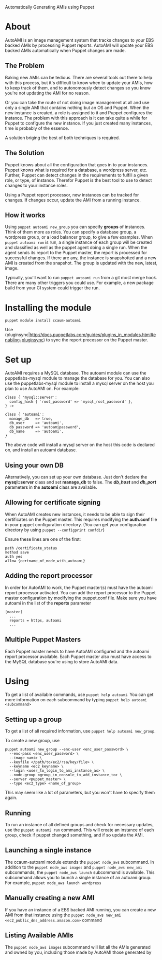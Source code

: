 Automatically Generating AMIs using Puppet

About
=====

AutoAMI is an image management system that tracks changes to your EBS backed
AMIs by processing Puppet reports.  AutoAMI will update your EBS backed AMIs
automatically when Puppet changes are made.

The Problem
-----------

Baking new AMIs can be tedious.  There are several tools out there to help with
this process, but it's difficult to know when to update your AMIs, how to keep
track of them, and to autonomously detect changes so you know you're not
updating the AMI for no reason. 

Or you can take the route of not doing image management at all and use only a 
single AMI that contains nothing but an OS and Puppet.  When the new instance
is created, a role is assigned to it and Puppet configures the instance.  The
problem with this approach is it can take quite a while for Puppet to configure
the new instance.  If you just created many instances, time is probably of the 
essence.  

A solution briging the best of both techniques is required.

The Solution
------------

Puppet knows about all the configuration that goes in to your instances.
Puppet knows what is required for a database, a wordpress server, etc.
Further, Puppet can detect changes in the requirements to fulfill a given role,
or type, of instance.  Therefor Puppet is the best tool to use to detect
changes to your instance roles.

Using a Puppet report processor, new instances can be tracked for changes.  If 
changes occur, update the AMI from a running instance.

How it works 
------------

Using `puppet autoami new_group` you can specify **groups** of instances. Think
of them more as roles.  You can specify a database group, a wordpress group, or
a load balancer group, to give a few examples.  When `puppet autoami run` is
run, a single instance of each group will be created and classified as well as
the puppet agent doing a single run.  When the agent sends its report to the
Puppet master, the report is processed for sucecssful changes. If there are
any, the instance is snapshotted and a new AMI is created from the snapshot.
The group is updated with the new, latest, image.  

Typically, you'll want to run `puppet autoami run` from a git most merge hook.
There are many other triggers you could use.  For example, a new package
build from your CI system could trigger the run.

Installing the module
=====================

`puppet module install ccaum-autoami`

Use (pluginsync|http://docs.puppetlabs.com/guides/plugins_in_modules.html#enabling-pluginsync) to sync the report processor on the Puppet master.


Set up
======

AutoAMI requires a MySQL database.  The autoami module can use the
puppetlabs-mysql module to manage the database for you. You can also use the
puppetlabs-mysql module to install a mysql server on the host you plan to use
AutoAMI on.  For example:

```puppet
class { 'mysql::server':
  config_hash { 'root_password' => 'mysql_root_password' },
} ->

class { 'autoami':
  manage_db   => true,
  db_user     => 'autoami',
  db_password => 'autoamipassword',
  db_name     => 'autoami',
}
```

The above code will install a mysql server on the host this code is declared
on, and install an autoami database.  

Using your own DB 
----------------- 

Alternatively, you can set up your own
database.  Just don't declare the **mysql::server** class and set **manage_db**
to false.  The ***db_host*** and ***db_port*** parameters in the **autoami**
class are available.

Allowing for certificate signing
--------------------------------

When AutoAMI creates new instances, it needs to be able to sign their
certificates on the Puppet master.  This requires modifying the **auth.conf**
file in your puppet configuration directory. (You can get your configuration
directory by using `puppet --configprint confdir`) 

Ensure these lines are one of the first:

```
path /certificate_status
method save
auth yes
allow {certname_of_node_with_autoami}
```

Adding the report processor
---------------------------

In order for AutoAMI to work, the Puppet master(s) must have the autoami report processor activated.
You can add the report processor to the Puppet master configuration by modifying the puppet.conf file.
Make sure you have autoami in the list of the **reports** parameter

```
[master]
  ...
  reports = https, autoami
  ...
```

Multiple Puppet Masters
-----------------------

Each Puppet master needs to have AutoAMI configured and the autoami report processor available.
Each Puppet master also must have access to the MySQL database you're using to store AutoAMI data.

Using 
=====

To get a list of available commands, use `puppet help autoami`.  You can get
more information on each  subcommand by typing `puppet help autoami <subcommand>`

Setting up a group
------------------

To get a list of all required information, use `puppet help autoami new_group`.

To create a new group, use 
```
puppet autoami new_group --enc-user <enc_user_password> \
  --enc-pass <enc_user_password> \
  --image <ami> \
  --keyfile </path/to/ec2/rsa/key/file> \
  --keyname <ec2_keyname> \
  --login <user_to_login_to_ami_instance_as> \
  --node-group <group_in_console_to_add_instance_to> \
  --server <puppet_master> \
  --type <ec2_type> <name_of_group>
```

This may seem like a lot of parameters, but you won't have to specify them again.

Running
-------

To run an instance of all defined groups and check for necessary updates, use
the `puppet autoami run` command.  This will create an instance of each group,
check if puppet changed something, and if so update the AMI.

Launching a single instance
---------------------------

The ccaum-autoami module extends the `puppet node_aws` subcommand.  In addition to the
`puppet node_aws images` and `puppet node_aws new_ami` subcommands, the 
`puppet node_aws launch` subcommand is available.  This subcommand allows you to launch
a single instance of an autoami group.  For example, `puppet node_aws launch wordpress`

Manually creating a new AMI
---------------------------

If you have an instance of a EBS backed AMI running, you can create a new AMI from that
instance using the `puppet node_aws new_ami <ec2_public_dns_address.amazon.com>` 
command

Listing Available AMIs
----------------------

The `puppet node_aws images` subcommand will list all the AMIs generated and owned by 
you, including those made by AutoAMI
those generated by 
